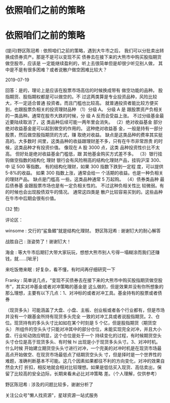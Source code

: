 # 依照咱们之前的策略

# 依照咱们之前的策略

(提问)野区陈冠希 : 依照咱们之前的策略，遇到大牛市之后， 我们可以分批卖出转换成债券资产。那是不是可以变现不买 债券去在接下来的大熊市中购买股指期货做空股市，应该是 一定能继续盈利的，听上去很简单但是却很少听见别人做， 其中是不是有很多困难？或者说散户做空困难比较大？

2019-07-19

回答：是的，理论上是应该在股票市场高估的时候换成带有 做空功能的品种。 股指期货、股指期权都是可以做空的。不 过这两类算是专业投资品种，风险比较大，不一定适合普通 投资者。而且门槛也比较高。 就普通投资者能比较方便买 到，也跟股票负相关的投资理财品种 （1）分级 A。 分级 A 是 跟股票资产负相关的一类品种。通常在股市大跌的时候，分 级 A 反而会受益上涨。 不过分级基金最近要陆续取消了，这 类品种后续可能一两年里会消失。 （2）绝对收益基金 部分 绝对收益基金是可以起到做空的作用的。 这种绝对收益基 金，一般是持有一部分股票，然后做空股指期货的方式，赚 取绝对收益。 缺点是这类品种的费率其实挺高的。大多数时 间里，这类品种的收益跟理财差不多，只有在牛市非常昂贵 的时候，这类品种才有投资价值。 像现在 A 股 3000 点，这类 品种投资性价比不太高。 但好处是绝对收益基金门槛低，跟 其他基金购买方式差不多。 （3）银行挂钩做空指数的结构化 理财 银行会有风险稍高的结构化理财产品，挂钩沪深 300、中 证 500 等指数。 有的结构化理财，如果 300 指数下跌到一定程 度，可以提供 5-8%的收益。 如果 300 指数上涨，通常会给一 个活期的收益。也是一种负相关的理财产品。 缺点是门槛高 一些。这类品种通常 5 万起购。 （4）债券类品种 最后债券基 金跟股票市场也是有一定负相关性的。 不过这种负相关性比 较微弱。有的时候也会出现股债双牛的情况。 通常这四类是 散户比较容易买到的。这些品种在牛市中后期会很有价值。

(32 赞)

评论区：

winsome : 交行的“鲨鱼鳍”就是结构化理财。 野区陈冠希 : 谢谢钉大的耐心解答

战胜自己 : 涨姿势了！谢谢钉大！

海金 : 等大牛市后期钉大带大家玩玩，想想大熊市别人亏得一塌糊涂而我们还赚钱，就……[呲牙]

来吃饭倦来眠 : 好复杂，看不懂，有时间再仔细研究一下

Franky : 简单说几点，“变现不买债券去在接下来的大熊市中购买股指期货做空股市”，其实对冲基金或者对冲策略的基金是 这么做的，但是效果并没有你所想象的那么理想，主要有以下几点：1、对冲标的或者对冲工具。基金持有的股票或者债券

（现货多头）可能涵盖了大盘、小盘、主板、创业板或者各个行业都有，但是市场并没有一个跟基金所持有现货多头完全 一致的对冲工具或者说股指期货。2、仓位。现货持有的多头头寸比如如在某个时刻是 5 个亿，但是股指期货（期货空头） 所组件的空头头寸只能对冲其中的部分仓位，未能实现完全对冲，并且大小盘、行业轮动效应明显，这个仓位是处于一个 持续变化的过程，有时候期货空头头寸仓位是高于现货多头、有时候 hi 出现是小于现货多头头寸。3、对冲时机。什么时候 开始建立期货空头头寸进行对冲，一个完美的对冲时机是在现货市场最高点开始做空、在现货市场最低点了结期货空头头 寸，但是择时是一个世界性的难题，准确判断基本不可能。这几个因素如果都往不利的方向变化，对冲的效果自然会大打 折扣，相反地就会相对比较理想。如果是低估买入现货、高估卖出，保留了比较高的安全边际，长期来看未必比对冲策略 差。（个人理解，仅供参考）

野区陈冠希 : 涉及的问题比较多，谢谢分析了

关注公众号"懒人找资源"，星球资源一站式服务